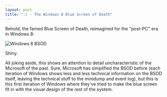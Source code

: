 ```yaml
---
layout: post
title: ":( - The Windows 8 Blue Screen of Death"
---
```


Behold, the famed Blue Screen of Death, reimagined for the "post-PC" era in
Windows 8:

![Windows 8 BSOD](http://dl.dropbox.com/u/2204610/win8bsod.jpg)

Shiny.

All joking aside, this shows an attention to detail uncharacteristic of the
Microsoft of the past.  Sure, Microsoft has simplified the BSOD before (each
iteration of Windows shows less and less technical information on the BSOD
itself, leaving the technical stuff to the minidump and event log), but this is
this first iteration of Windows where they've tried to make the blue screen fit
in with the visual design of the rest of the system.
